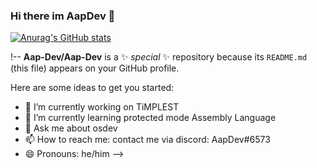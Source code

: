 ### Hi there im AapDev 👋

[![Anurag's GitHub stats](https://github-readme-stats.vercel.app/api?username=Aap-Dev&count_private=true)](https://github.com/anuraghazra/github-readme-stats)

!--
**Aap-Dev/Aap-Dev** is a ✨ _special_ ✨ repository because its `README.md` (this file) appears on your GitHub profile.

Here are some ideas to get you started:

- 🔭 I’m currently working on TiMPLEST
- 🌱 I’m currently learning protected mode Assembly Language
- 💬 Ask me about osdev
- 📫 How to reach me: contact me via discord: AapDev#6573
- 😄 Pronouns: he/him
-->
